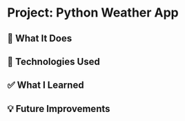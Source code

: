# Project: Python Weather App
## 🧠 What It Does

## 🔧 Technologies Used

## ✅ What I Learned

## 💡 Future Improvements

